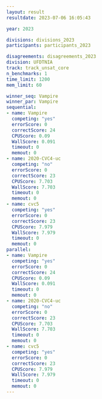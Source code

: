 ```yaml
---
layout: result
resultdate: 2023-07-06 16:05:43

year: 2023

divisions: divisions_2023
participants: participants_2023

disagreements: disagreements_2023
division: UFDTNIA
track: track_unsat_core
n_benchmarks: 1
time_limit: 1200
mem_limit: 60

winner_seq: Vampire
winner_par: Vampire
sequential:
- name: Vampire
  competing: "yes"
  errorScore: 0
  correctScore: 24
  CPUScore: 0.09
  WallScore: 0.091
  timeout: 0
  memout: 0
- name: 2020-CVC4-uc
  competing: "no"
  errorScore: 0
  correctScore: 23
  CPUScore: 7.703
  WallScore: 7.703
  timeout: 0
  memout: 0
- name: cvc5
  competing: "yes"
  errorScore: 0
  correctScore: 23
  CPUScore: 7.979
  WallScore: 7.979
  timeout: 0
  memout: 0
parallel:
- name: Vampire
  competing: "yes"
  errorScore: 0
  correctScore: 24
  CPUScore: 0.09
  WallScore: 0.091
  timeout: 0
  memout: 0
- name: 2020-CVC4-uc
  competing: "no"
  errorScore: 0
  correctScore: 23
  CPUScore: 7.703
  WallScore: 7.703
  timeout: 0
  memout: 0
- name: cvc5
  competing: "yes"
  errorScore: 0
  correctScore: 23
  CPUScore: 7.979
  WallScore: 7.979
  timeout: 0
  memout: 0
---
```

